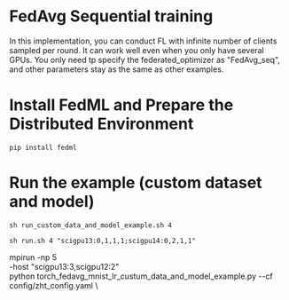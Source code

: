 # FedAvg Sequential training

In this implementation, you can conduct FL with infinite number of clients sampled per round. It can work well even when you only have several GPUs. You only need tp specify the federated_optimizer as "FedAvg_seq", and other parameters stay as the same as other examples.



# Install FedML and Prepare the Distributed Environment
```
pip install fedml
```

# Run the example (custom dataset and model)
```
sh run_custom_data_and_model_example.sh 4
```

```
sh run.sh 4 "scigpu13:0,1,1,1;scigpu14:0,2,1,1"
```
mpirun -np 5 \
-host "scigpu13:3,scigpu12:2" \
python torch_fedavg_mnist_lr_custum_data_and_model_example.py --cf config/zht_config.yaml \








